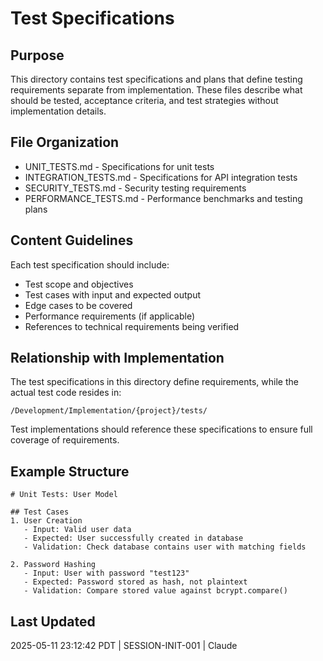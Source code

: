# Test Specifications

## Purpose
This directory contains test specifications and plans that define testing requirements separate from implementation. These files describe what should be tested, acceptance criteria, and test strategies without implementation details.

## File Organization
- UNIT_TESTS.md - Specifications for unit tests
- INTEGRATION_TESTS.md - Specifications for API integration tests
- SECURITY_TESTS.md - Security testing requirements
- PERFORMANCE_TESTS.md - Performance benchmarks and testing plans

## Content Guidelines
Each test specification should include:
- Test scope and objectives
- Test cases with input and expected output
- Edge cases to be covered
- Performance requirements (if applicable)
- References to technical requirements being verified

## Relationship with Implementation
The test specifications in this directory define requirements, while the actual test code resides in:
```
/Development/Implementation/{project}/tests/
```

Test implementations should reference these specifications to ensure full coverage of requirements.

## Example Structure
```
# Unit Tests: User Model

## Test Cases
1. User Creation
   - Input: Valid user data
   - Expected: User successfully created in database
   - Validation: Check database contains user with matching fields

2. Password Hashing
   - Input: User with password "test123"
   - Expected: Password stored as hash, not plaintext
   - Validation: Compare stored value against bcrypt.compare()
```

## Last Updated
2025-05-11 23:12:42 PDT | SESSION-INIT-001 | Claude
